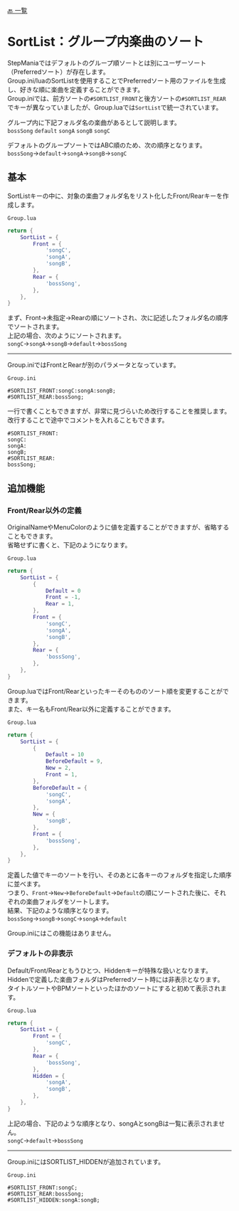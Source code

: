 [🔙 一覧](README.md)

# SortList：グループ内楽曲のソート

StepManiaではデフォルトのグループ順ソートとは別にユーザーソート（Preferredソート）が存在します。  
Group.ini/luaのSortListを使用することでPreferredソート用のファイルを生成し、好きな順に楽曲を定義することができます。  
Group.iniでは、前方ソートの`#SORTLIST_FRONT`と後方ソートの`#SORTLIST_REAR`でキーが異なっていましたが、Group.luaでは`SortList`で統一されています。

グループ内に下記フォルダ名の楽曲があるとして説明します。  
`bossSong` `default` `songA` `songB` `songC`

デフォルトのグループソートではABC順のため、次の順序となります。  
`bossSong`→`default`→`songA`→`songB`→`songC`

## 基本

SortListキーの中に、対象の楽曲フォルダ名をリスト化したFront/Rearキーを作成します。

`Group.lua`
```Lua
return {
    SortList = {
        Front = {
            'songC',
            'songA',
            'songB',
        },
        Rear = {
            'bossSong',
        },
    },
}
```
まず、Front→未指定→Rearの順にソートされ、次に記述したフォルダ名の順序でソートされます。  
上記の場合、次のようにソートされます。  
`songC`→`songA`→`songB`→`default`→`bossSong`

---

Group.iniではFrontとRearが別のパラメータとなっています。

`Group.ini`

```Plain Text
#SORTLIST_FRONT:songC:songA:songB;
#SORTLIST_REAR:bossSong;
```
一行で書くこともできますが、非常に見づらいため改行することを推奨します。  
改行することで途中でコメントを入れることもできます。
```Plain Text
#SORTLIST_FRONT:
songC:
songA:
songB;
#SORTLIST_REAR:
bossSong;
```

## 追加機能

### Front/Rear以外の定義

OriginalNameやMenuColorのように値を定義することができますが、省略することもできます。  
省略せずに書くと、下記のようになります。

`Group.lua`
```Lua
return {
    SortList = {
        {
            Default = 0
            Front = -1,
            Rear = 1,
        },
        Front = {
            'songC',
            'songA',
            'songB',
        },
        Rear = {
            'bossSong',
        },
    },
}
```

Group.luaではFront/Rearといったキーそのもののソート順を変更することができます。  
また、キー名もFront/Rear以外に定義することができます。  

`Group.lua`
```Lua
return {
    SortList = {
        {
            Default = 10
            BeforeDefault = 9,
            New = 2,
            Front = 1,
        },
        BeforeDefault = {
            'songC',
            'songA',
        },
        New = {
            'songB',
        },
        Front = {
            'bossSong',
        },
    },
}
```
定義した値でキーのソートを行い、そのあとに各キーのフォルダを指定した順序に並べます。  
つまり、`Front`→`New`→`BeforeDefault`→`Default`の順にソートされた後に、それぞれの楽曲フォルダをソートします。  
結果、下記のような順序となります。  
`bossSong`→`songB`→`songC`→`songA`→`default`

Group.iniにはこの機能はありません。

### デフォルトの非表示

Default/Front/Rearともうひとつ、Hiddenキーが特殊な扱いとなります。  
Hiddenで定義した楽曲フォルダはPreferredソート時には非表示となります。  
タイトルソートやBPMソートといったほかのソートにすると初めて表示されます。  

`Group.lua`
```Lua
return {
    SortList = {
        Front = {
            'songC',
        },
        Rear = {
            'bossSong',
        },
        Hidden = {
            'songA',
            'songB',
        },
    },
}
```
上記の場合、下記のような順序となり、songAとsongBは一覧に表示されません。  
`songC`→`default`→`bossSong`

---
Group.iniにはSORTLIST_HIDDENが追加されています。

`Group.ini`
```Plain Text
#SORTLIST_FRONT:songC;
#SORTLIST_REAR:bossSong;
#SORTLIST_HIDDEN:songA:songB;
